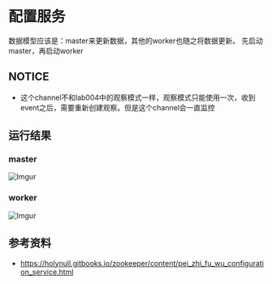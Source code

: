 # 配置服务
数据模型应该是：master来更新数据，其他的worker也随之将数据更新。
先启动master，再启动worker

## NOTICE
 - 这个channel不和lab004中的观察模式一样，观察模式只能使用一次，收到event之后，需要重新创建观察。但是这个channel会一直监控

## 运行结果
### master
![Imgur](https://i.imgur.com/5bujxYe.png)

### worker
![Imgur](https://i.imgur.com/6ZzambL.png)

## 参考资料
 - https://holynull.gitbooks.io/zookeeper/content/pei_zhi_fu_wu_configuration_service.html